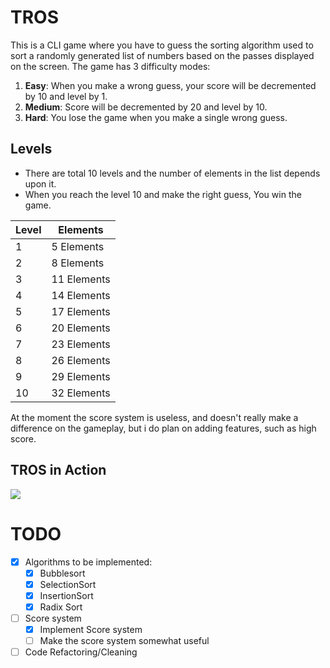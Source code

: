 # TROS
This is a CLI game where you have to guess the sorting algorithm used to sort a randomly generated list of numbers based on the passes displayed on the screen.
The game has 3 difficulty modes:
1. **Easy**: When you make a wrong guess, your score will be decremented by 10 and level by 1.
2. **Medium**: Score will be decremented by 20 and level by 10.
3. **Hard**: You lose the game when you make a single wrong guess.

## Levels
- There are total 10 levels and the number of elements in the list depends upon it.
- When you reach the level 10 and make the right guess, You win the game.

| Level | Elements |
|-------|----------|
| 1     | 5 Elements       |
| 2     | 8 Elements       |
| 3     | 11 Elements      |
| 4     | 14 Elements      |
| 5     | 17 Elements      |
| 6     | 20 Elements      |
| 7     | 23 Elements      |
| 8     | 26 Elements      |
| 9     | 29 Elements      |
| 10    | 32 Elements      |

At the moment the score system is useless, and doesn't really make a difference on the gameplay, but i do plan on adding features, such as high score.

## TROS in Action
![](https://raw.githubusercontent.com/krolyxon/tros/master/tros.gif)

# TODO
- [x] Algorithms to be implemented:
    - [x] Bubblesort
    - [x] SelectionSort
    - [x] InsertionSort
    - [x] Radix Sort
- [ ] Score system
    - [x] Implement Score system
    - [ ] Make the score system somewhat useful
- [ ] Code Refactoring/Cleaning
